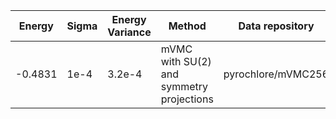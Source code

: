 |       Energy          |  Sigma          | Energy Variance  |  Method                                                          | Data repository                     |
| ----------------------| ----------------| -----------------|------------------------------------------------------------------|------------------------------------ |
|    -0.4831            |  1e-4           | 3.2e-4           | mVMC with SU(2) and symmetry projections                         | pyrochlore/mVMC256                  |

